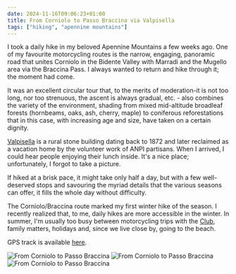 ```yaml
---
date: 2024-11-16T09:06:23+01:00
title: From Corniolo to Passo Braccina via Valpisella
tags: ["hiking", "apennine mountains"]
---
```

I took a daily hike in my beloved Apennine Mountains a few weeks ago. One of my favourite motorcycling routes is the narrow, engaging, panoramic road that unites Corniolo in the Bidente Valley with Marradi and the Mugello area via the Braccina Pass. I always wanted to return and hike through it; the moment had come.

It was an excellent circular tour that, to the merits of moderation-it is not too long, nor too strenuous, the ascent is always gradual, etc. - also combines the variety of the environment, shading from mixed mid-altitude broadleaf forests (hornbeams, oaks, ash, cherry, maple) to coniferous reforestations that in this case, with increasing age and size, have taken on a certain dignity. 

[Valpisella](https://forlicesena.anpi.it/valpisella/) is a rural stone building dating back to 1872 and later reclaimed as a vacation home by the volunteer work of ANPI partisans. When I arrived, I could hear people enjoying their lunch inside. It's a nice place; unfortunately, I forgot to take a picture.

If hiked at a brisk pace, it might take only half a day, but with a few well-deserved stops and savouring the myriad details that the various seasons can offer, it fills the whole day without difficulty.


The Corniolo/Braccina route marked my first winter hike of the season. I recently realized that, to me, daily hikes are more accessible in the winter. In summer, I'm usually too busy between motorcycling trips with the [Club](https://tomccitalia.org/), family matters, holidays and, since we live close by, going to the beach.

GPS track is available [here](https://www.outdooractive.com/en/route/hiking-route/da-corniolo-al-passo-braccina-via-valpisella/284294599/).

![From Corniolo to Passo Braccina](/images/corniolo-braccina1.jpg)
![From Corniolo to Passo Braccina](/images/corniolo-braccina3.jpg)
![From Corniolo to Passo Braccina](/images/corniolo-braccina2.jpg)
